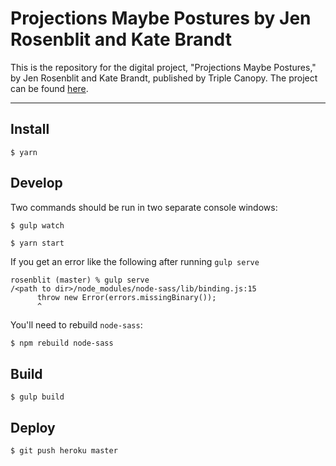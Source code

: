
# Projections Maybe Postures by Jen Rosenblit and Kate Brandt

This is the repository for the digital project, "Projections Maybe Postures," by Jen Rosenblit and Kate Brandt, published by Triple Canopy. The project can be found [here](https://www.canopycanopycanopy.com/contents/projections-maybe-postures).

***

## Install

```
$ yarn
```

## Develop

Two commands should be run in two separate console windows:

```
$ gulp watch
```

```
$ yarn start
```

If you get an error like the following after running `gulp serve`

```
rosenblit (master) % gulp serve
/<path to dir>/node_modules/node-sass/lib/binding.js:15
      throw new Error(errors.missingBinary());
      ^
```

You'll need to rebuild `node-sass`:

```bash
$ npm rebuild node-sass
```

## Build

```
$ gulp build
```

## Deploy

```
$ git push heroku master
```

